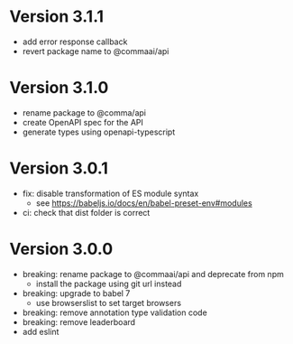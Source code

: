 Version 3.1.1
=============
* add error response callback
* revert package name to @commaai/api

Version 3.1.0
=============
* rename package to @comma/api
* create OpenAPI spec for the API
* generate types using openapi-typescript

Version 3.0.1
=============
* fix: disable transformation of ES module syntax
  * see https://babeljs.io/docs/en/babel-preset-env#modules
* ci: check that dist folder is correct

Version 3.0.0
=============
* breaking: rename package to @commaai/api and deprecate from npm
  * install the package using git url instead
* breaking: upgrade to babel 7
  * use browserslist to set target browsers
* breaking: remove annotation type validation code
* breaking: remove leaderboard
* add eslint
